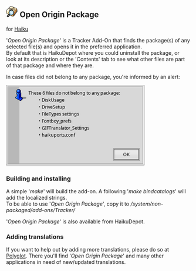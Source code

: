 ## ![Open Origin Package icon](./artwork/Icon.png) Open Origin Package
for [Haiku](https://www.haiku-os.org)

'_Open Origin Package_' is a Tracker Add-On that finds the package(s) of any selected file(s) and opens it in the preferred application.  
By default that is HaikuDepot where you could uninstall the package, or look at its description or the 'Contents' tab to see what other files are part of that package and where they are.

In case files did not belong to any package, you're informed by an alert:

![Informative alert window](./artwork/Alert.png)

### Building and installing

A simple '_make_' will build the add-on. A following '_make bindcatalogs_' will add the localized strings.  
To be able to use '_Open Origin Package_', copy it to _/system/non-packaged/add-ons/Tracker/_

'_Open Origin Package_' is also available from HaikuDepot.

### Adding translations

If you want to help out by adding more translations, please do so at [Polyglot](https://i18n.kacperkasper.pl). There you'll find '_Open Origin Package_' and many other applications in need of new/updated translations.
